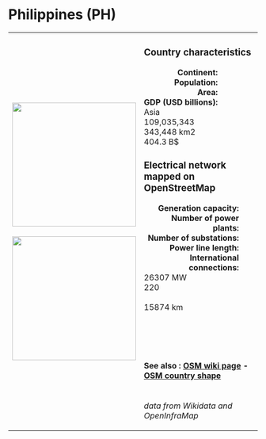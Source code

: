 # Philippines (PH)

<table width="90%">
<tr>
<td>
<img src="https://upload.wikimedia.org/wikipedia/commons/9/99/Flag_of_the_Philippines.svg" width="250">
<br><br>
<img src="https://upload.wikimedia.org/wikipedia/commons/5/56/Philippines_on_the_globe_%28Philippines_centered%29.svg" width="250"></td>
<td>
<h3>Country characteristics</h3>
<div style="display: inline-block;text-align:right;margin-right:30px;font-weight: bold;">
Continent:<br>Population:<br>Area:<br>GDP (USD billions):
</div>
<div style="display: inline-block;">
Asia<br>109,035,343<br>343,448 km2<br>404.3 B$
</div>
<h3>Electrical network mapped on OpenStreetMap</h3>
<div style="display: inline-block;text-align:right;margin-right:30px;font-weight: bold;">Generation capacity:<br>
Number of power plants:<br>
Number of substations:<br>
Power line length:<br>
International connections:<br>
</div>
<div style="display: inline-block;">26307 MW<br>
220<br>
<br>
15874 km<br>
<br>
</div>

<br><br><h4>See also :
<a href="https://wiki.openstreetmap.org/wiki/Power_networks/Philippines" target="_blank">OSM wiki page</a> -
<a href="https://openstreetmap.org/relation/443174" target="_blank">OSM country shape</a>
</h4>

<br><i>data from Wikidata and OpenInfraMap</i>
</td>
</tr>
</table>




